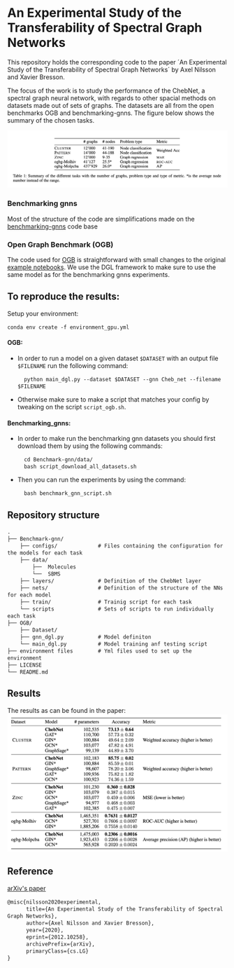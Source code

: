 # An Experimental Study of the Transferability of Spectral Graph Networks

This repository holds the corresponding code to the paper ´An Experimental Study of the Transferability of Spectral Graph Networks´ by Axel Nilsson and Xavier Bresson. 

The focus of the work is to study the performance of the ChebNet, a spectral graph neural network, with regards to other spacial methods on datasets made out of sets of graphs.
The datasets are all from the open benchmarks OGB and benchmarking-gnns. The figure below shows the summary of the chosen tasks.

![](images/img_tasks.png)

### Benchmarking gnns
Most of the structure of the code are simplifications made on the [benchmarking-gnns](https://github.com/graphdeeplearning/benchmarking-gnns) code base 

### Open Graph Benchmark (OGB)
The code used for [OGB](https://github.com/snap-stanford/ogb) is straightforward with small changes to the original [example notebooks](https://github.com/snap-stanford/ogb/tree/master/examples/graphproppred/code). We use the DGL framework to make sure to use the same model as for the benchmarking gnns experiments.

## To reproduce the results:

Setup your environment:

    conda env create -f environment_gpu.yml

#### OGB:
- In order to run a model on a given dataset `$DATASET` with an output file `$FILENAME` run the following command:

        python main_dgl.py --dataset $DATASET --gnn Cheb_net --filename $FILENAME

- Otherwise make sure to make a script that matches your config by tweaking on the script `script_ogb.sh`.
    
#### Benchmarking_gnns:
- In order to make run the benchmarking gnn datasets you should first download them by using the following commands:

        cd Benchmark-gnn/data/
        bash script_download_all_datasets.sh
    
- Then you can run the experiments by using the command:

        bash benchmark_gnn_script.sh
    
## Repository structure
    .
    ├── Benchmark-gnn/
        ├── configs/             # Files containing the configuration for the models for each task
        ├── data/ 
            ├──  Molecules
            └──  SBMS
        ├── layers/              # Definition of the ChebNet layer
        ├── nets/                # Definition of the structure of the NNs for each model
        ├── train/               # Trainig script for each task
        └── scripts              # Sets of scripts to run individually each task
    ├── OGB/
        ├── Dataset/
        ├── gnn_dgl.py           # Model definiton
        └── main_dgl.py          # Model training anf testing script
    ├── environment files        # Yml files used to set up the environment
    ├── LICENSE
    └── README.md
    
  ## Results
  The results as can be found in the paper:
  ![](images/img_table.png)

  ## Reference
  [arXiv's paper](https://arxiv.org/abs/2012.10258)
  
    @misc{nilsson2020experimental,
          title={An Experimental Study of the Transferability of Spectral Graph Networks}, 
          author={Axel Nilsson and Xavier Bresson},
          year={2020},
          eprint={2012.10258},
          archivePrefix={arXiv},
          primaryClass={cs.LG}
    }
